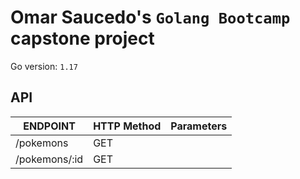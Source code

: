# Omar Saucedo's `Golang Bootcamp` capstone project

Go version: `1.17`

## API

| ENDPOINT         | HTTP Method    | Parameters    |
|------------------|----------------|---------------|
| /pokemons        | GET            |               |
| /pokemons/:id    | GET            |               |